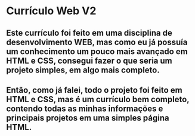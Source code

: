 # Currículo Web V2

## Este currículo foi feito em uma disciplina de desenvolvimento WEB, mas como eu já possuía um conhecimento um pouco mais avançado em HTML e CSS, consegui fazer o que seria um projeto simples, em algo mais completo. 

## Então, como já falei, todo o projeto foi feito em HTML e CSS, mas é um currículo bem completo, contendo todas as minhas informações e principais projetos em uma simples página HTML.
